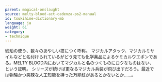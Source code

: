 ```yaml
---
parent: magical-onslaught
source: melty-blood-act-cadenza-ps2-manual
id: tsukihime-dictionary-mb
language: ja
weight: 61
category:
- technique
---
```


琥珀の使う、数々のあやしい技につく呼称。
マジカルアタック、マジカルミサイルなどと名付けられているがどう見ても化学薬品によるケミカルウエポンである。MELTY BLOOD内においてマジカルと名のつくものにロクなものはない、という証明。
シリーズが続けば更なるマジカル兵装が飛び出すだろう。最近では物騒かつ悪辣な人工知能を持った万能杖があるとかないとか……。

